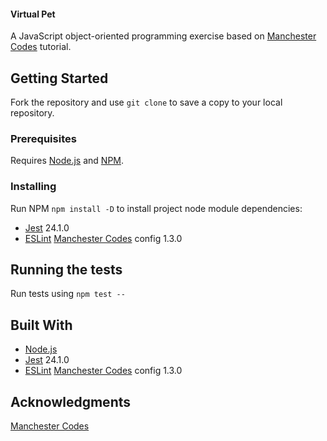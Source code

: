 
#### Virtual Pet

A JavaScript object-oriented programming exercise based on [Manchester Codes](https://github.com/MCRcodes) tutorial.

## Getting Started

Fork the repository and use `git clone` to save a copy to your local repository.

### Prerequisites

Requires [Node.js](https://nodejs.org/en/download/) and [NPM](https://www.npmjs.com/get-npm).

### Installing

Run NPM `npm install -D` to install project node module dependencies:
* [Jest](https://github.com/facebook/jest) 24.1.0
* [ESLint](https://github.com/eslint/eslint) [Manchester Codes](https://github.com/MCRcodes/eslint-config) config 1.3.0

## Running the tests

Run tests using `npm test --`

## Built With

* [Node.js](https://nodejs.org/en/download/)
* [Jest](https://github.com/facebook/jest) 24.1.0
* [ESLint](https://github.com/eslint/eslint) [Manchester Codes](https://github.com/MCRcodes/eslint-config) config 1.3.0

## Acknowledgments

[Manchester Codes](https://github.com/MCRcodes)

